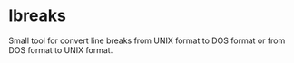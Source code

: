 # lbreaks
Small tool for convert line breaks from UNIX format to DOS format or from DOS format to UNIX format.
